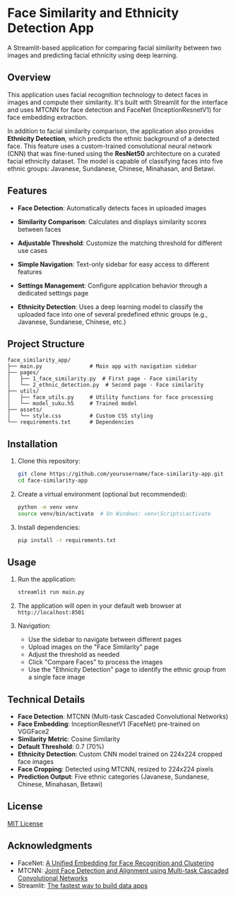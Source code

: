# Face Similarity and Ethnicity Detection App

A Streamlit-based application for comparing facial similarity between two images and predicting facial ethnicity using deep learning.

## Overview

This application uses facial recognition technology to detect faces in images and compute their similarity. It's built with Streamlit for the interface and uses MTCNN for face detection and FaceNet (InceptionResnetV1) for face embedding extraction.

In addition to facial similarity comparison, the application also provides **Ethnicity Detection**, which predicts the ethnic background of a detected face. This feature uses a custom-trained convolutional neural network (CNN) that was fine-tuned using the **ResNet50** architecture on a curated facial ethnicity dataset. The model is capable of classifying faces into five ethnic groups: Javanese, Sundanese, Chinese, Minahasan, and Betawi.

## Features

- **Face Detection**: Automatically detects faces in uploaded images
- **Similarity Comparison**: Calculates and displays similarity scores between faces
- **Adjustable Threshold**: Customize the matching threshold for different use cases
- **Simple Navigation**: Text-only sidebar for easy access to different features
- **Settings Management**: Configure application behavior through a dedicated settings page

- **Ethnicity Detection**: Uses a deep learning model to classify the uploaded face into one of several predefined ethnic groups (e.g., Javanese, Sundanese, Chinese, etc.)

## Project Structure

```
face_similarity_app/
├── main.py               # Main app with navigation sidebar
├── pages/
│   ├── 1_face_similarity.py  # First page - Face similarity
│   └── 2_ethnic_detection.py  # Second page - Face similarity
├── utils/
│   ├── face_utils.py     # Utility functions for face processing
│   └── model_suku.h5     # Trained model
├── assets/
│   └── style.css         # Custom CSS styling
└── requirements.txt      # Dependencies
```

## Installation

1. Clone this repository:
   ```bash
   git clone https://github.com/yourusername/face-similarity-app.git
   cd face-similarity-app
   ```

2. Create a virtual environment (optional but recommended):
   ```bash
   python -m venv venv
   source venv/bin/activate  # On Windows: venv\Scripts\activate
   ```

3. Install dependencies:
   ```bash
   pip install -r requirements.txt
   ```

## Usage

1. Run the application:
   ```bash
   streamlit run main.py
   ```

2. The application will open in your default web browser at `http://localhost:8501`

3. Navigation:
   - Use the sidebar to navigate between different pages
   - Upload images on the "Face Similarity" page
   - Adjust the threshold as needed
   - Click "Compare Faces" to process the images
   - Use the "Ethnicity Detection" page to identify the ethnic group from a single face image

## Technical Details

- **Face Detection**: MTCNN (Multi-task Cascaded Convolutional Networks)
- **Face Embedding**: InceptionResnetV1 (FaceNet) pre-trained on VGGFace2
- **Similarity Metric**: Cosine Similarity
- **Default Threshold**: 0.7 (70%)
- **Ethnicity Detection**: Custom CNN model trained on 224x224 cropped face images
- **Face Cropping**: Detected using MTCNN, resized to 224x224 pixels
- **Prediction Output**: Five ethnic categories (Javanese, Sundanese, Chinese, Minahasan, Betawi)


## License

[MIT License](LICENSE)

## Acknowledgments

- FaceNet: [A Unified Embedding for Face Recognition and Clustering](https://arxiv.org/abs/1503.03832)
- MTCNN: [Joint Face Detection and Alignment using Multi-task Cascaded Convolutional Networks](https://arxiv.org/abs/1604.02878)
- Streamlit: [The fastest way to build data apps](https://streamlit.io/)
